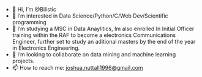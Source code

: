 - 👋 Hi, I’m @Bilistic
- 👀 I’m interested in Data Science/Python/C/Web Dev/Scientific programming
- 🌱 I’m studying a MSC in Data Anaylitics, Im also enrolled In Initial Officer training within the RAF to become a electronics Communications Engineer,
      further set to study an aditional masters by the end of the year in Electronics Engineering.
- 💞️ I’m looking to collaborate on data mining and machine learning projects.
- 📫 How to reach me: joshua.nuttall1996@gmail.com

<!---
Bilistic/Bilistic is a ✨ special ✨ repository because its `README.md` (this file) appears on your GitHub profile.
You can click the Preview link to take a look at your changes.
--->
